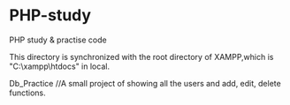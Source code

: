 # PHP-study
PHP study &amp; practise code

This directory is synchronized with the root directory of XAMPP,which is "C:\xampp\htdocs" in local.

Db_Practice  //A small project of showing all the users and add, edit, delete functions.
